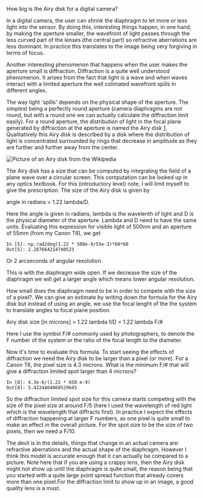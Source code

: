 How big is the Airy disk for a digital camera?

In a digital camera, the user can shrink the diaphragm to let more 
or less light into the sensor. By doing this, interesting things
happen, in one hand, by making the aperture smaller, the wavefront of light
passes through the less curved part of the lenses (the central part) so 
refractive aberrations are less dominant. In practice this translates to the 
image being very forgiving in terms of focus.

Another interesting phenomenon that happens when the user makes the 
aperture small is diffraction. Diffraction is a quite well understood phenomenon. It arises from the fact that light is a wave and when waves interact with 
a limited aperture the well colimated wavefront spills in different angles.

The way light 'spills' depends on the physical shape of the aperture. The 
simplest being a perfectly round aperture (camera diaphragms are not 
round, but with a round one we can actually calculate the diffraction limit
easily). For a round aperture, the distribution of light in the focal plane
generated by diffraction at the aperture is named the Airy disk [1]. Qualitatively
 this Airy disk is described by a disk where the distribution of light is
 concentrated surrounded by rings that decrease in amplitude as they are 
further and further away from the center.

![Picture of an Airy disk from the Wikipedia](https://upload.wikimedia.org/wikipedia/commons/b/bd/Rubinar-1000_plus_2x_K-1_telekonv_Airy_disk_1.jpg)

The Airy disk has a size that can be computed by integrating the field 
of a plane wave over a circular screen. This computation can be looked up 
in any optics textbook. For this (introductory level) note, I will limit 
myself to give the prescription. The size of the Airy disk is given by 

angle in radians = 1.22 lambda/D.

Here the angle is given in radians, lambda is the wavelenth of light and D is the physical diameter of the aperture. Lambda and D need to have the same units. Evaluating this expression for visible light of 500nm and an aperture of 
55mm (from my Canon T6), we get 

```
In [5]: np.rad2deg(1.22 * 500e-9/55e-3)*60*60
Out[5]: 2.287664214740523 
```

Or 2 arcseconds of angular resolution.

This is with the diaphragm wide open. If we decrease the size of the diaphragm
 we will get a larger angle which means lower angular resolution.

How small does the diaphragm need to be in order to compete with the size 
of a pixel?. We can give an estimate by writing down the formula for 
the Airy disk but instead of using an angle, we use the focal lenght of the
 the system to translate angles to focal plane position.

Airy disk size [in microns] = 1.22 lambda f/D = 1.22 lambda F/#

Here I use the symbol F/# commonly used by photographers, to denote the F
number of the system or the ratio of the focal length to the diameter.

Now it's time to evaluate this formula. To start seeing the effects of
 diffraction we need the Airy disk to be larger than a pixel (or more). For a Canon T6, the pixel size is 4.3 microns. What is the minimum F/# that will 
give a diffraction limited spot larger than 4 microns? 

```
In [8]: 4.3e-6/(1.22 * 650.e-9)
Out[8]: 5.4224464060529645
```

So the diffraction limited spot size for this camera starts competing with the size of the pixel size at around F/5 (here I used the wavelength of red light which is the wavelength that diffracts first). In practice I expect the effects of diffraction happening at larger F numbers, as one pixel is quite small to make an effect in the overall picture. For the spot size to be the size of
two pixels, then we need a F/10. 

The devil is in the details, things that change in an actual camera are: 
refractive aberrations and the actual shape of the diaphragm. However I think 
this model is accurate enough that it can actually be compared to a picture. Note here that if you are using a crappy lens, then the Airy disk might not show up until the diaphragm is quite small, the reason being that you started with a quite large point spread function that already covers more than one pixel.For the diffraction limit to show up in an image, a good quality lens is a must.

[1]: https://en.wikipedia.org/wiki/Airy_disk
